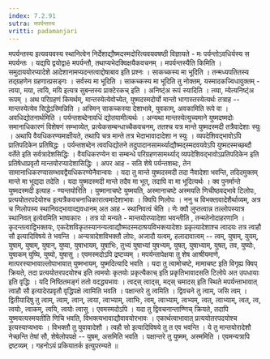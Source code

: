 ```yaml
---
index: 7.2.91
sutra: मपर्यन्तस्य
vritti: padamanjari
---
```


  मपर्यन्तस्य इत्यवयवस्य स्थानित्वेन निर्देशाद्यौष्मदस्मदोरित्यवयवषष्ठी विज्ञायते - मः पर्यन्तोऽवधिर्यस्य स मपर्यन्तः । यद्यपि द्वयोद्वाê मपर्यन्तौ, तथाप्यभेदक्विक्षयैकवचनम् ।  मपर्यन्तस्यैति किमिति । समुदाययोरप्यादेशे आदेशानामप्यदन्तत्वाद्दोषाबाव इति प्रश्नः । साकच्कस्य मा भूदिति । तन्मध्यपतितस्य तद्ग्रहणेन ग्रहणात्प्रसङ्गः । सर्वस्य मा भूदिति । साकच्कस्य मा भूदिति तु नोक्तम्, यस्मादकज्विधावुक्तम् - त्वया, मया, त्वयि, मयि इत्यत्र सुबन्तस्य प्राक्टेरकच् इति । अनिष्ट्ंअ रूपं स्यादिति । त्व्या, म्येत्यनिष्ट्ंअ रूपम् ।  अथ परिग्रहणं किमर्थम्, मान्तस्येत्येवोच्येत, युष्मदस्मदोर्यो मान्तो भागास्तस्येत्यर्थः तत्राह -- मान्तस्येत्येव सिद्धेऽस्मिन्निति । अस्मिन् साकच्कस्या देशाभावे, युवकाम्, अवकामिति रूपे वा । अवधिद्योतनार्थमिति । पर्यन्तशब्देनावधिं द्योतयामीत्यर्थः । अन्यथा मान्तस्येत्युच्यमाने युष्मदष्मदोः समानाधिकारणं विशेषणं सम्भाव्येत, प्रत्येकसम्बन्धाच्चैकवचनम्, ततश्च यत्र मान्ते युष्मदस्मदी तत्रैवादेशाः स्युः । अथापि वैयधिकरण्यमाक्षीयते, तथापि चत्र मान्ते तत्र भेदाभावादादेशा न स्युः । व्यपदेशिवद्भावोऽपि प्रातिपदिकेन प्रतिषिद्धः । पर्यन्तशब्देन त्ववधिद्योतने तदुपादानसामर्थ्याद्यौष्मद्स्मदवयवेऽपि युष्मदस्मच्छब्दौ वर्तेते इति सर्वत्रादेशसिद्धिः । वैयधिकरण्येन वा सम्बन्धे परिग्रहणसामर्थ्याद् व्यपदेशिवद्भावोऽप्रतिपदिकेन इति प्रतिषेधाप्रवृतौ मान्तयोरप्यादेशासिद्धिः ।  अपर आह - सति शेषे पर्यन्तशब्दः, तेन सामानाधिकरण्यासम्भावद्वैयधिकरण्येनैवान्वयः । यदा तु मान्ते युष्मदस्मदी तदा नैवादेशा भवन्ति, तदिदमुक्तम् मान्ते मा भूद्यदा तदेति । यदा युष्मदस्मदी मान्ते तदैव मा भूत्, तदापि वा मा भूदित्यर्थः । क्व पुनर्मान्ते युष्मदस्मदी इत्याह - ण्यन्तयोरिति । युष्मानाचष्टे युष्मयति, अस्मानाचष्टे अस्मयति णिचीष्ठवद्भावे टिलोपः, प्रत्ययोतरपदेयोश्च इत्यत्रैकवचनाधिकारात्वमादेशाभावः । क्विपि णिलोपः । ननु च विभक्तावादेशैर्थाव्यम्, अत्र च णिलोपस्य स्थानिवद्भावाव्द्यवधानम् अत आह - स्थानिवत्वं चेति । णेः क्वौ लुप्तत्वान्न तल्लोपस्यात्र स्थानिवत् इत्येवमिति भाष्वकारः ।  तत्र यो मन्यते - मान्तयोरप्यादेशा भवन्तीति , तन्मतेनोदाहरणानि । कृदन्तत्वाद्विभक्तयः, एकदेशविकृतस्यानन्यत्वाद्यौष्मदस्मदाश्रयविभक्त्यादेशाः प्रकृत्यादेशाश्च त्वादयः तत्र त्वाहौ सौ इत्यादिविषये ते भवन्ति । अन्यत्रादेशविभक्तौ लोपः, अजादौ यत्वम्, हलादावात्वम् -- त्वम्, युषाम्, युयम्, युषाम्, युषाम्, युषान्, युष्या, युषाभायम्, युषाभिः, तुभ्यं युषाभ्यां युषभ्यम्, युषत्, युषाभ्याम्, युषत्, तव, युष्योः, युषाकम् युष्यि, युष्यो, युषासु । एवमस्मदोऽपि द्रष्टव्यम् । मपर्यन्तापेक्षया तु शेष आश्रीयमाणे, मात्परस्याभावाल्लोपाभावात् युष्मभायम्, युष्मदित्यादि भवति ।  यदा तु त्वामोचष्टे, मामाचष्ट इति विगृह्य क्विप् क्रियते, तदा प्रत्ययोतरपदयोश्च इति त्वमयोः कृतयोः प्रकृत्यैकाच् इति प्रकृतिभावादसति टिलोपे अत उपधायाः इति वृद्धिः । यदि निष्ठितमङ्गं ततो वदद्ध्यभावः । त्वद्स् त्वाद्स्, मद्स् चमादस् इति स्थिते मपर्यन्ताभावात् त्वाहौ सौ इत्यादेरप्रवृतौ वृद्धिपक्षे त्वामिति भवति । पक्षान्तरे तु त्वमिति । द्विवचने तु त्वाम्, जसि त्वम् । द्वितीयादिषु तु त्वाम्, त्वाम्, त्वान्, त्वया, त्वाभ्याम्, त्वाभिः, त्वम्, त्वाभ्याम्, त्वभ्यम्, त्वत्, त्वाभ्याम्, त्वत्, त्व, त्वयोः, त्वाकम्, त्वयि, त्वयोः त्वासु । एवमस्मदोऽपि ।  यदा तु द्विवचनान्ताण्णिच् क्रियते, तदापि युष्मयत्यस्मयतीति णिचि भवति, विभक्त्यभावाद्यौवावयोरभावः । एकार्थत्वाभावात् प्रत्ययोतरपदयोश्च इत्यस्याप्यभावः । विभक्तौ तु युवावादेशौ । त्वहौ सो इत्यादिविषये तु त एव भवन्ति । ये तु मान्तयोरादेशौ नेच्छन्ति तेषां सौ, शेषेलोपपक्षे -- युषम्, असमिति भवति । पक्षान्तरे तु युष्मम्, अस्ममिति । एवमन्यत्रापि द्रष्टव्यम् । गहनोऽयं प्रकियातर्क इत्युपरम्यते ॥